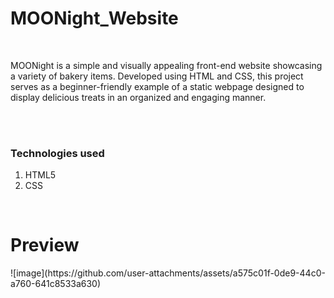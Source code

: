 # MOONight_Website
<br>
<p>MOONight is a simple and visually appealing front-end website showcasing a variety of bakery items. Developed using HTML and CSS, this project serves as a beginner-friendly example of a static webpage designed to display delicious treats in an organized and engaging manner.</p>

<br><br>

<h3>Technologies used</h3>
<ol>
<li>HTML5</li>
<li>CSS</li>
</ol>
<br>

<h1>Preview</h1>
![image](https://github.com/user-attachments/assets/a575c01f-0de9-44c0-a760-641c8533a630)

